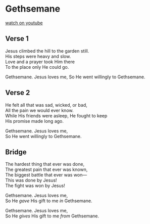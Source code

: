 # Gethsemane
[watch on youtube](https://www.youtube.com/watch?v=5VYI2Y1voMw)

## Verse 1
Jesus climbed the hill to the garden still.  
His steps were heavy and slow.  
Love and a prayer took Him there  
To the place only He could go.  

Gethsemane. Jesus loves me, 
So He went willingly to Gethsemane.  

## Verse 2
He felt all that was sad, wicked, or bad,  
All the pain we would ever know.  
While His friends were asleep, He fought to keep  
His promise made long ago.  

Gethsemane. Jesus loves me,  
So He went willingly to Gethsemane.  

## Bridge
The hardest thing that ever was done,  
The greatest pain that ever was known,  
The biggest battle that ever was won—  
This was done by Jesus!  
The fight was won by Jesus!  

Gethsemane. Jesus loves me,  
So He _gave_ His gift to me _in_ Gethsemane.  

Gethsemane. Jesus loves me,  
So He _gives_ His gift to me _from_ Gethsemane.  

